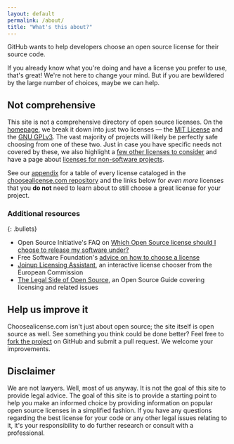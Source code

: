 ```yaml
---
layout: default
permalink: /about/
title: "What's this about?"
---
```


GitHub wants to help developers choose an open source license for their source code.

If you already know what you're doing and have a license you prefer to use, that's great! We're not here to change your mind. But if you are bewildered by the large number of choices, maybe we can help.

## Not comprehensive

This site is not a comprehensive directory of open source licenses. On the [homepage](/), we break it down into just two licenses — the [MIT License](https://choosealicense.com/licenses/mit/) and the [GNU GPLv3](https://choosealicense.com/licenses/gpl-3.0/). The vast majority of projects will likely be perfectly safe choosing from one of these two. Just in case you have specific needs not covered by these, we also highlight a [few other licenses to consider](/licenses/) and have a page about [licenses for non-software projects](/non-software/).

See our [appendix](/appendix/) for a table of every license cataloged in the [choosealicense.com repository](https://github.com/github/choosealicense.com) and the links below for *even more* licenses that you **do not** need to learn about to still choose a great license for your project.

### Additional resources

{: .bullets}

* Open Source Initiative's FAQ on [Which Open Source license should I choose to release my software under?](https://opensource.org/faq#which-license)
* Free Software Foundation's [advice on how to choose a license](https://www.gnu.org/licenses/license-recommendations.html)
* [Joinup Licensing Assistant](https://joinup.ec.europa.eu/collection/eupl/joinup-licensing-assistant-jla), an interactive license chooser from the European Commission
* [The Legal Side of Open Source](https://opensource.guide/legal/), an Open Source Guide covering licensing and related issues

## Help us improve it

Choosealicense.com isn't just about open source; the site itself is open source as well. See something you think could be done better? Feel free to [fork the project](https://github.com/github/choosealicense.com) on GitHub and submit a pull request. We welcome your improvements.

## Disclaimer

We are not lawyers. Well, most of us anyway. It is not the goal of this site to provide legal advice. The goal of this site is to provide a starting point to help you make an informed choice by providing information on popular open source licenses in a simplified fashion. If you have any questions regarding the best license for your code or any other legal issues relating to it, it's your responsibility to do further research or consult with a professional.
